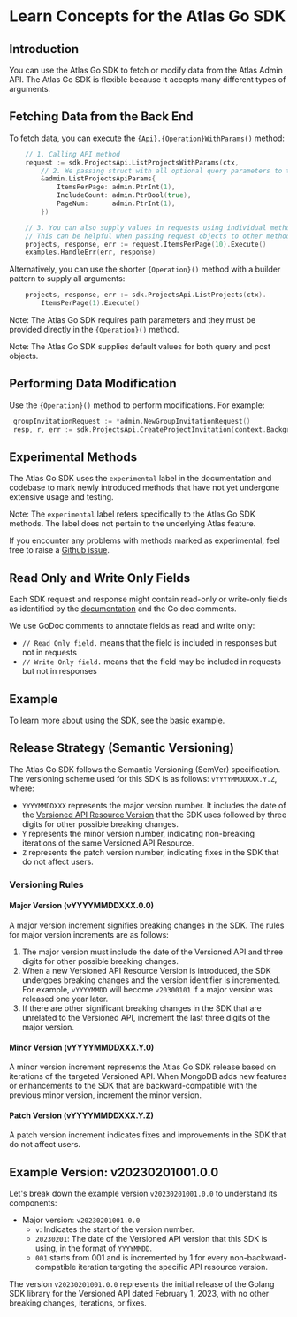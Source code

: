 # Learn Concepts for the Atlas Go SDK

## Introduction

You can use the Atlas Go SDK to fetch or modify data from the Atlas Admin API.
The Atlas Go SDK is flexible because it accepts many different types of arguments.

## Fetching Data from the Back End

To fetch data, you can execute the `{Api}.{Operation}WithParams()` method:

```go 
	// 1. Calling API method
	request := sdk.ProjectsApi.ListProjectsWithParams(ctx,
		// 2. We passing struct with all optional query parameters to the request
		&admin.ListProjectsApiParams{
			ItemsPerPage: admin.PtrInt(1),
			IncludeCount: admin.PtrBool(true),
			PageNum:      admin.PtrInt(1),
		})

	// 3. You can also supply values in requests using individual methods
	// This can be helpful when passing request objects to other methods. 
	projects, response, err := request.ItemsPerPage(10).Execute()
	examples.HandleErr(err, response)
```

Alternatively, you can use the shorter `{Operation}()` method with a builder pattern to supply all arguments:

```go
    projects, response, err := sdk.ProjectsApi.ListProjects(ctx).
	    ItemsPerPage(1).Execute()
```

Note: The Atlas Go SDK requires path parameters and they must be provided directly in the `{Operation}()` method.

Note: The Atlas Go SDK supplies default values for both query and post objects.


## Performing Data Modification

Use the `{Operation}()` method to perform modifications. For example:


```go
 groupInvitationRequest := *admin.NewGroupInvitationRequest() 
 resp, r, err := sdk.ProjectsApi.CreateProjectInvitation(context.Background(), groupId, &groupInvitationRequest).Execute()
```

## Experimental Methods

The Atlas Go SDK uses the `experimental` label in the documentation and codebase to mark newly introduced methods that have not yet undergone extensive usage and testing. 

Note: The `experimental` label refers specifically to the Atlas Go SDK methods. The label does not pertain to the underlying Atlas feature. 

If you encounter any problems with methods marked as experimental, feel free to raise a [Github issue](https://github.com/mongodb/atlas-sdk-go/issues/new/choose).

## Read Only and Write Only Fields

Each SDK request and response might contain read-only or write-only fields as identified by the [documentation](https://github.com/mongodb/atlas-sdk-go/blob/main/docs/doc_last_reference.md#documentation-for-models) and the Go doc comments.

We use GoDoc comments to annotate fields as read and write only:

- `// Read Only field.` means that the field is included in responses but not in requests
- `// Write Only field.` means that the field may be included in requests but not in responses

## Example

To learn more about using the SDK, see the [basic example](https://github.com/mongodb/atlas-sdk-go/blob/main/examples/basic/basic.go).

## Release Strategy (Semantic Versioning)

The Atlas Go SDK follows the Semantic Versioning (SemVer) specification. The versioning scheme used for this SDK is as follows: `vYYYYMMDDXXX.Y.Z`, where:

- `YYYYMMDDXXX` represents the major version number. It includes the date of the [Versioned API Resource Version](https://www.mongodb.com/docs/atlas/api/versioned-api-overview/) that the SDK uses followed by three digits for other possible breaking changes.
- `Y` represents the minor version number, indicating non-breaking iterations of the same Versioned API Resource.
- `Z` represents the patch version number, indicating fixes in the SDK that do not affect users.

### Versioning Rules

#### Major Version (vYYYYMMDDXXX.0.0)

A major version increment signifies breaking changes in the SDK. The rules for major version increments are as follows:

1. The major version must include the date of the Versioned API and three digits for other possible breaking changes.
2. When a new Versioned API Resource Version is introduced, the SDK undergoes breaking changes and the version identifier is incremented. For example, `vYYYYMMDD` will become `v20300101` if a major version was released one year later.
3. If there are other significant breaking changes in the SDK that are unrelated to the Versioned API, increment the last three digits of the major version.


#### Minor Version (vYYYYMMDDXXX.Y.0)

A minor version increment represents the Atlas Go SDK release based on iterations of the targeted Versioned API. When MongoDB adds new features or enhancements to the SDK that are backward-compatible with the previous minor version, increment the minor version.

#### Patch Version (vYYYYMMDDXXX.Y.Z)

A patch version increment indicates fixes and improvements in the SDK that do not affect users.

## Example Version: v20230201001.0.0

Let's break down the example version `v20230201001.0.0` to understand its components:

- Major version: `v20230201001.0.0`
  - `v`: Indicates the start of the version number.
  - `20230201`: The date of the Versioned API version that this SDK is using, in the format of `YYYYMMDD`.
  - `001` starts from 001 and is incremented by 1 for every non-backward-compatible iteration targeting the specific API resource version.

The version `v20230201001.0.0` represents the initial release of the Golang SDK library for the Versioned API dated February 1, 2023, with no other breaking changes, iterations, or fixes.
